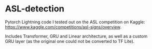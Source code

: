 # ASL-detection

Pytorch Lightning code I tested out on the ASL competition on Kaggle: https://www.kaggle.com/competitions/asl-signs/overview.

Includes Transformer, GRU and Linear architecture, as well as a custom GRU layer (as the original one could not be converted to TF Lite).
